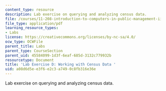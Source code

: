 ```yaml
---
content_type: resource
description: Lab exercise on querying and analyzing census data.
file: /courses/11-208-introduction-to-computers-in-public-management-ii-january-iap-2002/a08d6d5ee3f6e2c3a7490c8fb316e36e_notes04.pdf
file_type: application/pdf
learning_resource_types:
- Labs
license: https://creativecommons.org/licenses/by-nc-sa/4.0/
ocw_type: OCWFile
parent_title: Labs
parent_type: CourseSection
parent_uid: 45584099-1d3f-6eaf-685d-3132c779932b
resourcetype: Document
title: 'Lab Exercise D: Working with Census Data '
uid: a08d6d5e-e3f6-e2c3-a749-0c8fb316e36e
---
```

Lab exercise on querying and analyzing census data.